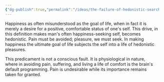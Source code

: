 ```yaml
---
{"dg-publish":true,"permalink":"/ideas/the-failure-of-hedonistic-search-for-happiness/","tags":["self","humanity","life"],"noteIcon":"","created":"2024-09-22T06:59:17.984+08:00","updated":"2024-12-17T17:58:52.616+08:00"}
---
```


Happiness as often misunderstood as the goal of life, when in fact it is merely a desire for a positive, comfortable status of one's self. This drive, in this definition makes man's often happiness-seeking self, becomes hedonistic. Pain must be avoided; pleasure, we must seek. In making happiness the ultimate goal of life subjects the self into a life of hedonistic pleasures.

This predicament is not a conscious fault. It is physiological in nature, where in avoiding pain, suffering, and living a life of comfort is the brain's default programming. Pain is undesirable while its importance remains taken for granted. 